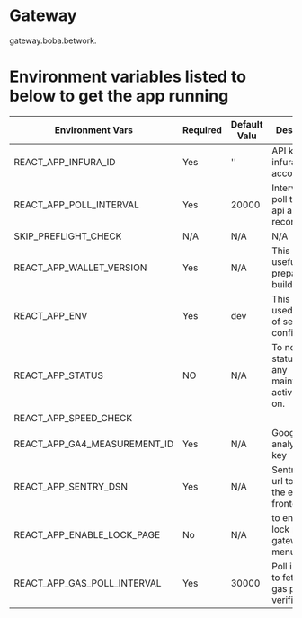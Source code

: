 # Gateway
gateway.boba.betwork.

# Environment variables listed to below to get the app running

| Environment Vars             | Required | Default Valu | Description                                                     |
| ---------------------------- | -------- | ------------ | --------------------------------------------------------------- |
| REACT_APP_INFURA_ID          | Yes      | ''           | API key for infura account                                      |
| REACT_APP_POLL_INTERVAL      | Yes      | 20000        | Interval to poll the fetch api about the records                |
| SKIP_PREFLIGHT_CHECK         | N/A      | N/A          | N/A                                                             |
| REACT_APP_WALLET_VERSION     | Yes      | N/A          | This will be useful while prepare the build.                    |
| REACT_APP_ENV                | Yes      | dev          | This will be used in case of sentry configuration.              |
| REACT_APP_STATUS             | NO       | N/A          | To notify the status about any maintainance activity going on.  |
| REACT_APP_SPEED_CHECK        |          |              |                                                                 |
| REACT_APP_GA4_MEASUREMENT_ID | Yes      | N/A          | Google analytics api key                                        |
| REACT_APP_SENTRY_DSN         | Yes      | N/A          | Sentry DSN url to catch the error on frontend                   |
| REACT_APP_ENABLE_LOCK_PAGE   | No       | N/A          | to enable the lock page on gateway menu                         |
| REACT_APP_GAS_POLL_INTERVAL   | Yes       | 30000          | Poll interval to fetch the gas price and verifier status                         |
